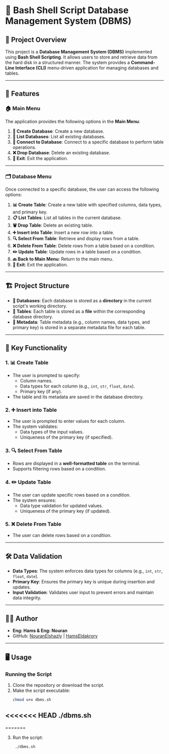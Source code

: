 # 🐚 Bash Shell Script Database Management System (DBMS)

## 📖 Project Overview
This project is a **Database Management System (DBMS)** implemented using **Bash Shell Scripting**. It allows users to store and retrieve data from the hard disk in a structured manner. The system provides a **Command-Line Interface (CLI)** menu-driven application for managing databases and tables.

---

## 🚀 Features

### 🏠 Main Menu
The application provides the following options in the **Main Menu**:
1. **📂 Create Database**: Create a new database.
2. **📜 List Databases**: List all existing databases.
3. **🔗 Connect to Database**: Connect to a specific database to perform table operations.
4. **❌ Drop Database**: Delete an existing database.
5. **🚪 Exit**: Exit the application.

---

### 🗂️ Database Menu
Once connected to a specific database, the user can access the following options:
1. **📊 Create Table**: Create a new table with specified columns, data types, and primary key.
2. **📋 List Tables**: List all tables in the current database.
3. **🗑️ Drop Table**: Delete an existing table.
4. **➕ Insert into Table**: Insert a new row into a table.
5. **🔍 Select From Table**: Retrieve and display rows from a table.
6. **❌ Delete From Table**: Delete rows from a table based on a condition.
7. **✏️ Update Table**: Update rows in a table based on a condition.
8. **🔙 Back to Main Menu**: Return to the main menu.
9. **🚪 Exit**: Exit the application.

---

## 🏗️ Project Structure
- **📂 Databases**: Each database is stored as a **directory** in the current script's working directory.
- **📄 Tables**: Each table is stored as a **file** within the corresponding database directory.
- **📝 Metadata**: Table metadata (e.g., column names, data types, and primary key) is stored in a separate metadata file for each table.

---

## 🔑 Key Functionality

### 1. **📊 Create Table**
- The user is prompted to specify:
  - Column names.
  - Data types for each column (e.g., `int`, `str`, `float`, `date`).
  - Primary key (if any).
- The table and its metadata are saved in the database directory.

### 2. **➕ Insert into Table**
- The user is prompted to enter values for each column.
- The system validates:
  - Data types of the input values.
  - Uniqueness of the primary key (if specified).

### 3. **🔍 Select From Table**
- Rows are displayed in a **well-formatted table** on the terminal.
- Supports filtering rows based on a condition.

### 4. **✏️ Update Table**
- The user can update specific rows based on a condition.
- The system ensures:
  - Data type validation for updated values.
  - Uniqueness of the primary key (if updated).

### 5. **❌ Delete From Table**
- The user can delete rows based on a condition.

---

## 🛠️ Data Validation
- **Data Types**: The system enforces data types for columns (e.g., `int`, `str`, `float`, `date`).
- **Primary Key**: Ensures the primary key is unique during insertion and updates.
- **Input Validation**: Validates user input to prevent errors and maintain data integrity.

---
## 👩‍💻 Author
- **Eng: Hams & Eng: Nouran**
- GitHub: [NouranElshazly](https://github.com/NouranElshazly) | [HamsEldakrory](https://github.com/HamsEldakrory)

---
## 🖥️ Usage

### Running the Script
1. Clone the repository or download the script.
2. Make the script executable:
   ```bash
   chmod u+x dbms.sh
<<<<<<< HEAD
   ./dbms.sh
---
=======
   
3. Run the script: 
   ```bash
    ./dbms.sh



